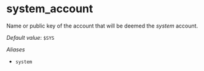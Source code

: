 # system_account

Name or public key of the account that will be deemed the
*system* account.

*Default value*: `$SYS`

*Aliases*

- `system`


